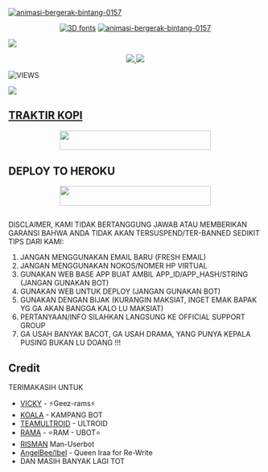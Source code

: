 <a href="https://www.gambaranimasi.org/cat-bintang-280.htm"><img src="https://www.gambaranimasi.org/data/media/280/animasi-bergerak-bintang-0157.gif" border="0" alt="animasi-bergerak-bintang-0157" /></a>
    <p align="center"> 
<a href="https://t.me/ramsupportt"><img src="https://see.fontimg.com/api/renderfont4/2O6xe/eyJyIjoiZnMiLCJoIjoxOTUsInciOjMwMDAsImZzIjo2NSwiZmdjIjoiIzAwMDAwMCIsImJnYyI6IiNGRkZGRkYiLCJ0IjoxfQ/UkFNIFVCT1Q/organical-personal-use-bold-italic.png" alt="3D fonts"></a>
<a href="https://www.gambaranimasi.org/cat-bintang-280.htm"><img src="https://www.gambaranimasi.org/data/media/280/animasi-bergerak-bintang-0157.gif" border="0" alt="animasi-bergerak-bintang-0157" /></a>
    <p align="center"> 

<img src="https://telegra.ph/file/fac49608eb86a69f85745.jpg">

<p align="center">
  <a href="https://github.com/ramadhani892/RAM-UBOT/fork">
    <img src="https://img.shields.io/github/forks/ramadhani892/RAM-UBOT?label=Fork&style=social">
    
  </a>
  <a href="https://github.com/ramadhani892/RAM-UBOT">
    <img src="https://img.shields.io/github/stars/ramadhani892/RAM-UBOT?style=social">
  </a>
</p>  

![VIEWS](https://komarev.com/ghpvc/?username=ramadhani892)

<a href="https://t.me/ramsupportt"><img src="https://img.shields.io/badge/KODE%20PENILAIAN-A+-blue.svg?style=for-the-badge&logo=Factor.">

## TRAKTIR KOPI
<p align="center"><a href="https://t.me/userbotch/9"> <img src="https://img.shields.io/badge/TRAKTIR%20KOPI%20TIPIS²-blue?style=flat&logo=Paypal" width="300" height="38.60" /></a></p>


## DEPLOY TO HEROKU
<p align="center"><a href="https://heroku.com/deploy?template=https://github.com/ramadhani892/RAM-UBOT"> <img src="https://img.shields.io/badge/DEPLOY%20DI%20SINI-blue?style=flat&logo=heroku" width="300" height="38.60" /></a></p>

##
DISCLAIMER,
KAMI TIDAK BERTANGGUNG JAWAB ATAU MEMBERIKAN GARANSI BAHWA ANDA TIDAK AKAN TERSUSPEND/TER-BANNED
SEDIKIT TIPS DARI KAMI:
1. JANGAN MENGGUNAKAN EMAIL BARU (FRESH EMAIL)
2. JANGAN MENGGUNAKAN NOKOS/NOMER HP VIRTUAL
3. GUNAKAN WEB BASE APP BUAT AMBIL APP_ID/APP_HASH/STRING (JANGAN GUNAKAN BOT)
4. GUNAKAN WEB UNTUK DEPLOY (JANGAN GUNAKAN BOT)
5. GUNAKAN DENGAN BIJAK (KURANGIN MAKSIAT, INGET EMAK BAPAK YG GA AKAN BANGGA KALO LU MAKSIAT)
6. PERTANYAAN/INFO SILAHKAN LANGSUNG KE OFFICIAL SUPPORT GROUP
7. GA USAH BANYAK BACOT, GA USAH DRAMA, YANG PUNYA KEPALA PUSING BUKAN LU DOANG !!!



## Credit
TERIMAKASIH UNTUK

*   [VICKY](https://t.me/vckyaz) - ⚡Geez-rams⚡
*   [KOALA](https://t.me/manusiarakitann) - KAMPANG BOT
*   [TEAMULTROID](https://github.com/TeamUltroid) - ULTROID
*   [RAMA](https://t.me/merdhni) - ⭐RAM - UBOT⭐
*   [RISMAN](https://github.com/mrismanaziz/Man-rams) Man-Userbot
*   [AngelBee/Ibel](https://github.com/SangeanSquad) - Queen Iraa for Re-Write
*    DAN MASIH BANYAK LAGI TOT
